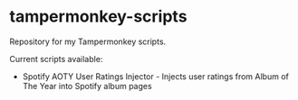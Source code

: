 # tampermonkey-scripts

Repository for my Tampermonkey scripts.

Current scripts available:
- Spotify AOTY User Ratings Injector - Injects user ratings from Album of The Year into Spotify album pages
